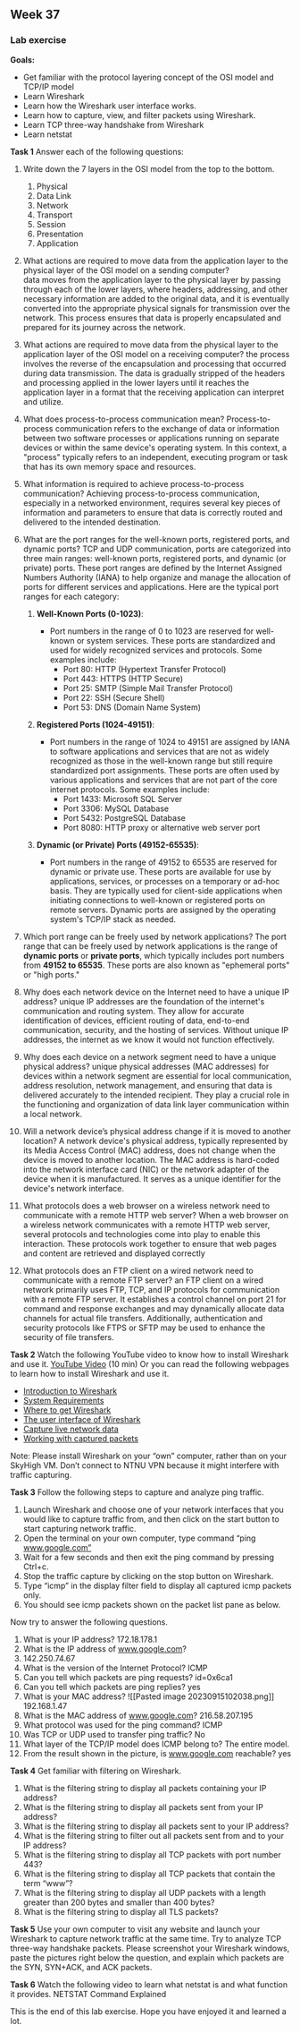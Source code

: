 
## Week 37
### Lab exercise
**Goals:**
- Get familiar with the protocol layering concept of the OSI model and TCP/IP model
- Learn Wireshark
- Learn how the Wireshark user interface works.
- Learn how to capture, view, and filter packets using Wireshark.
- Learn TCP three-way handshake from Wireshark
- Learn netstat

**Task 1**
Answer each of the following questions:
1. Write down the 7 layers in the OSI model from the top to the bottom.
	1. Physical
	2. Data Link
	3. Network
	4. Transport 
	5. Session 
	6. Presentation
	7. Application

 2. What actions are required to move data from the application layer to the physical layer of the OSI model on a sending computer?	   
	   data moves from the application layer to the physical layer by passing through each of the lower layers, where headers, addressing, and other necessary information are added to the original data, and it is eventually converted into the appropriate physical signals for transmission over the network. This process ensures that data is properly encapsulated and prepared for its journey across the network.
   
3. What actions are required to move data from the physical layer to the application layer of the OSI model on a receiving computer?
	   the process involves the reverse of the encapsulation and processing that occurred during data transmission. The data is gradually stripped of the headers and processing applied in the lower layers until it reaches the application layer in a format that the receiving application can interpret and utilize.
   
3. What does process-to-process communication mean?
	Process-to-process communication refers to the exchange of data or information between two software processes or applications running on separate devices or within the same device's operating system. In this context, a "process" typically refers to an independent, executing program or task that has its own memory space and resources.
   
4. What information is required to achieve process-to-process communication?
   Achieving process-to-process communication, especially in a networked environment, requires several key pieces of information and parameters to ensure that data is correctly routed and delivered to the intended destination.
   
5. What are the port ranges for the well-known ports, registered ports, and dynamic ports?
   TCP and UDP communication, ports are categorized into three main ranges: well-known ports, registered ports, and dynamic (or private) ports. These port ranges are defined by the Internet Assigned Numbers Authority (IANA) to help organize and manage the allocation of ports for different services and applications. Here are the typical port ranges for each category:

	1. **Well-Known Ports (0-1023)**:
	    
	    - Port numbers in the range of 0 to 1023 are reserved for well-known or system services. These ports are standardized and used for widely recognized services and protocols. Some examples include:
	        - Port 80: HTTP (Hypertext Transfer Protocol)
	        - Port 443: HTTPS (HTTP Secure)
	        - Port 25: SMTP (Simple Mail Transfer Protocol)
	        - Port 22: SSH (Secure Shell)
	        - Port 53: DNS (Domain Name System)
	2. **Registered Ports (1024-49151)**:
	    
	    - Port numbers in the range of 1024 to 49151 are assigned by IANA to software applications and services that are not as widely recognized as those in the well-known range but still require standardized port assignments. These ports are often used by various applications and services that are not part of the core internet protocols. Some examples include:
	        - Port 1433: Microsoft SQL Server
	        - Port 3306: MySQL Database
	        - Port 5432: PostgreSQL Database
	        - Port 8080: HTTP proxy or alternative web server port
	3. **Dynamic (or Private) Ports (49152-65535)**:
	    
	    - Port numbers in the range of 49152 to 65535 are reserved for dynamic or private use. These ports are available for use by applications, services, or processes on a temporary or ad-hoc basis. They are typically used for client-side applications when initiating connections to well-known or registered ports on remote servers. Dynamic ports are assigned by the operating system's TCP/IP stack as needed.
	      
6. Which port range can be freely used by network applications?
	The port range that can be freely used by network applications is the range of **dynamic ports** or **private ports**, which typically includes port numbers from **49152 to 65535**. These ports are also known as "ephemeral ports" or "high ports."
	
7. Why does each network device on the Internet need to have a unique IP address?
	   unique IP addresses are the foundation of the internet's communication and routing system. They allow for accurate identification of devices, efficient routing of data, end-to-end communication, security, and the hosting of services. Without unique IP addresses, the internet as we know it would not function effectively.
	   
8. Why does each device on a network segment need to have a unique physical address?
	   unique physical addresses (MAC addresses) for devices within a network segment are essential for local communication, address resolution, network management, and ensuring that data is delivered accurately to the intended recipient. They play a crucial role in the functioning and organization of data link layer communication within a local network.
	   
9. Will a network device’s physical address change if it is moved to another location?
	   A network device's physical address, typically represented by its Media Access Control (MAC) address, does not change when the device is moved to another location. The MAC address is hard-coded into the network interface card (NIC) or the network adapter of the device when it is manufactured. It serves as a unique identifier for the device's network interface.
	   
10. What protocols does a web browser on a wireless network need to communicate with a remote HTTP web server?
	    When a web browser on a wireless network communicates with a remote HTTP web server, several protocols and technologies come into play to enable this interaction. These protocols work together to ensure that web pages and content are retrieved and displayed correctly
	    
11. What protocols does an FTP client on a wired network need to communicate with a remote FTP server?
	    an FTP client on a wired network primarily uses FTP, TCP, and IP protocols for communication with a remote FTP server. It establishes a control channel on port 21 for command and response exchanges and may dynamically allocate data channels for actual file transfers. Additionally, authentication and security protocols like FTPS or SFTP may be used to enhance the security of file transfers.

**Task 2**
Watch the following YouTube video to know how to install Wireshark and use it. [YouTube Video](https://www.youtube.com/watch?v=lb1Dw0elw0Q) (10 min) Or you can read the following webpages to learn how to install Wireshark and use it.
- [Introduction to Wireshark](https://www.wireshark.org/docs/wsug_html_chunked/ChapterIntroduction.html#ChIntroWhatIs)
- [System Requirements](https://www.wireshark.org/docs/wsug_html_chunked/ChIntroPlatforms.html)
- [Where to get Wireshark](https://www.wireshark.org/docs/wsug_html_chunked/ChIntroDownload.html)
- [The user interface of Wireshark](https://www.wireshark.org/docs/wsug_html_chunked/ChapterUsing.html#ChUseIntroductionSection)
- [Capture live network data](https://www.wireshark.org/docs/wsug_html_chunked/ChapterCapture.html#ChCapIntroduction)
- [Working with captured packets](https://www.wireshark.org/docs/wsug_html_chunked/ChapterWork.html)

Note: Please install Wireshark on your “own” computer, rather than on your SkyHigh VM. Don’t connect to NTNU VPN because it might interfere with traffic capturing.

**Task 3**
Follow the following steps to capture and analyze ping traffic.
1. Launch Wireshark and choose one of your network interfaces that you would like to capture traffic from, and then click on the start button to start capturing network traffic.
2. Open the terminal on your own computer, type command “ping www.google.com”
3. Wait for a few seconds and then exit the ping command by pressing Ctrl+c.
4. Stop the traffic capture by clicking on the stop button on Wireshark.
5. Type “icmp” in the display filter field to display all captured icmp packets only.
6. You should see icmp packets shown on the packet list pane as below.

Now try to answer the following questions.
1. What is your IP address?
   172.18.178.1
2. What is the IP address of www.google.com?
3. 142.250.74.67
4. What is the version of the Internet Protocol?
   ICMP
5. Can you tell which packets are ping requests?
   id=0x6ca1
6. Can you tell which packets are ping replies?
   yes 
7. What is your MAC address? ![[Pasted image 20230915102038.png]]
   192.168.1.47
8. What is the MAC address of www.google.com?
   216.58.207.195
9. What protocol was used for the ping command?
   ICMP
10. Was TCP or UDP used to transfer ping traffic?
    No
11. What layer of the TCP/IP model does ICMP belong to?
    The entire model.
12. From the result shown in the picture, is www.google.com reachable?
    yes

**Task 4**
Get familiar with filtering on Wireshark.
1. What is the filtering string to display all packets containing your IP address?
2. What is the filtering string to display all packets sent from your IP address?
3. What is the filtering string to display all packets sent to your IP address?
4. What is the filtering string to filter out all packets sent from and to your IP address?
5. What is the filtering string to display all TCP packets with port number 443?
6. What is the filtering string to display all TCP packets that contain the term “www”?
7. What is the filtering string to display all UDP packets with a length greater than 200 bytes and smaller than 400 bytes?
8. What is the filtering string to display all TLS packets?

**Task 5**
Use your own computer to visit any website and launch your Wireshark to capture network traffic at the same time. Try to analyze TCP three-way handshake packets.
Please screenshot your Wireshark windows, paste the pictures right below the question, and explain which packets are the SYN, SYN+ACK, and ACK packets.

**Task 6**
Watch the following video to learn what netstat is and what function it provides. NETSTAT Command Explained

This is the end of this lab exercise. Hope you have enjoyed it and learned a lot. 

